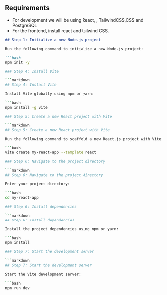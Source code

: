 ## Requirements

* For development we will be using React, , TailwindCSS,CSS and PostgreSQL
* For the frontend, install react and tailwind CSS.

```markdown
## Step 1: Initialize a new Node.js project

Run the following command to initialize a new Node.js project:

```bash
npm init -y

### Step 4: Install Vite

```markdown
## Step 4: Install Vite

Install Vite globally using npm or yarn:

```bash
npm install -g vite

### Step 5: Create a new React project with Vite

```markdown
## Step 5: Create a new React project with Vite

Run the following command to scaffold a new React.js project with Vite:

```bash
vite create my-react-app --template react

### Step 6: Navigate to the project directory

```markdown
## Step 6: Navigate to the project directory

Enter your project directory:

```bash
cd my-react-app

### Step 6: Install dependencies

```markdown
## Step 6: Install dependencies

Install the project dependencies using npm or yarn:

```bash
npm install

### Step 7: Start the development server

```markdown
## Step 7: Start the development server

Start the Vite development server:

```bash
npm run dev
